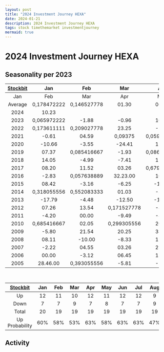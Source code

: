 ```yaml
---
layout: post
title: "2024 Investment Journey HEXA"
date: 2024-01-21
description: 2024 Investment Journey HEXA
tags: stock timethemarket investmentjourney
mermaid: true
---
```


# 2024 Investment Journey HEXA


## Seasonality per 2023
|[Stockbit](https://stockbit.com/symbol/HEXA/seasonality)|Jan|Feb|Mar|Apr|May|Jun|Jul|Aug|Sep|Oct|Nov|Dec|Year|
|:-:|:-:|:-:|:-:|:-:|:-:|:-:|:-:|:-:|:-:|:-:|:-:|:-:|:-:|
|Jan|Feb|Mar|Apr|May|Jun|Jul|Aug|Sep|Oct|Nov|Dec|Year
Average|0,178472222|0,146527778|01.30|06.29|04.26|0,459722222|0,210416667|-3.32|-1.00|-6.80|-1.13|00.12|25.69
2024|10.23||||||||||||0,425
2023|0,065972222|-1.88|-0.96|10.14|-6.14|08.41|15.52|-1.87|0,052777778|-16.23|-2.25|-0.92|0,104166667
2022|0,173611111|0,209027778|23.25|-1.22|04.53|-6.69|0,180555556|0,142361111|0,136805556|-10.00|-5.98|-4.09|0,629861111
2021|-0.61|04.59|0,09375|0,059722222|02.28|-0.84|-2.53|0,229166667|09.07|02.02|13.58|00.00|39.82
2020|-10.66|-3.55|-24.41|15.04|0,418055556|11.23|06.31|06.23|-12.85|-2.56|09.54|-1.20|-5.46
2019|07.37|0,085416667|-1.93|0,086111111|-1.61|00.33|0,430555556|-4.46|07.48|01.16|0,14375|-3.34|0,927083333
2018|14.05|-4.99|-7.41|12.00|03.57|-0.86|-5.80|0,172916667|-11.28|-4.68|-5.61|0,274305556|-4.68
2017|08.20|11.52|03.26|0,679861111|-9.09|-3.75|0,346527778|-0.96|-5.11|-11.03|-4.03|-10.21|-1.97
2016|-2.83|0,057638889|32.23.00|10.31|0,223611111|03.24|30.37.00|0,055555556|59.36.00|-15.75|0,061805556|-10.29|146.96
2015|08.42|-3.16|-6.25|-14.78|04.08|-11.93|-14.10|-34.77|05.30|0,502777778|-15.21|-17.94|-64.76
2014|0,318055556|0,552083333|01.03|-3.31|-3.68|00.55|-2.17|0,088194444|03.01|-4.64|-0.42|-2.09|0,380555556
2013|-17.79|-4.48|-12.50|-13.39|02.06|-10.10|12.36|-29.50|07.09|-16.56|-3.17|0,259722222|-60.43
2012|07.26|13.54|0,171527778|-8.85|-12.62|00.56|-20.44|0,226388889|0,439583333|-13.86|0,138888889|0,477777778|-8.94
2011|-4.20|00.00|-9.49|-8.87|0,689583333|05.34|0,713194444|00.00|-8.07|06.08|0,259027778|0,349305556|23.45
2010|0,685416667|02.05|0,299305556|20.13|-14.14|19.51|18.37|-10.34|0,105555556|0,961111111|0,053472222|09.16|126.98
2009|-5.80|21.54|20.25|38.95|27.27.00|42.86|11.46|0,138888889|07.27|-2.54|-3.48|13.51|363.24.00
2008|08.11|-10.00|-8.33|12.12|86.49.00|130.07.00|-6.30|-10.08|-17.76|-67.27|-1.39|-2.82|-6.76
2007|-2.22|04.55|03.26|21.05|-9.57|0,222916667|-8.26|-10.00|-5.56|-3.53|-7.32|-2.63|-15.91
2006|00.00|-3.12|06.45|13.13|-24.11|-9.41|0,125|-3.80|09.21|01.20|-2.38|0,427777778|-6.25
2005|28.46.00|0,393055556|-5.81|-1.23|01.25|18.52|12.50|0,639583333|-81.61|-5.26|-6.48|-4.95|-68.26

<br />

|[Stockbit](https://stockbit.com/symbol/HEXA/seasonality)|Jan|Feb|Mar|Apr|May|Jun|Jul|Aug|Sep|Oct|Nov|Dec|Year|
|:-:|:-:|:-:|:-:|:-:|:-:|:-:|:-:|:-:|:-:|:-:|:-:|:-:|:-:|
Up|12|11|10|12|11|12|12|9|12|6|7|7|10
Down|7|7|9|7|8|7|7|9|7|13|12|11|10
Total|20|19|19|19|19|19|19|19|19|19|19|19|20
Up Probability|60%|58%|53%|63%|58%|63%|63%|47%|63%|32%|37%|37%|50%

## Activity 